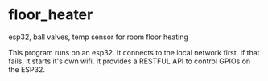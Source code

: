 # floor_heater
 esp32, ball valves, temp sensor for room floor heating
 
 This program runs on an esp32.
 It connects to the local network first. If that fails, it starts it's own wifi.
 It provides a RESTFUL API to control GPIOs on the ESP32.

